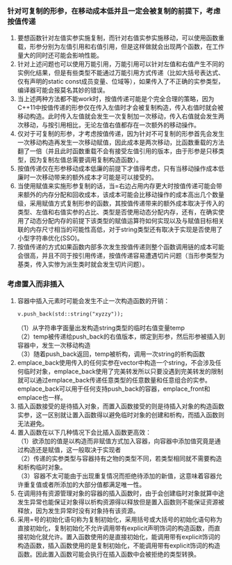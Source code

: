 ### 针对可复制的形参，在移动成本低并且一定会被复制的前提下，考虑按值传递
1. 要想函数针对左值实参实施复制，而针对右值实参实施移动，可以使用函数重载，形参分别为左值引用和右值引用，但是这样做就会出现两个函数，在工作量大的同时还可能会影响性能。
2. 针对上述问题也可以使用万能引用，万能引用可以针对左值和右值产生不同的实例化结果，但是有些类型不能通过万能引用方式传递（比如大括号表达式、仅有声明的static const成员变量、位域等），如果传入了不正确的实参类型，编译器可能会报莫名其妙的错误。
3. 当上述两种方法都不能work时，按值传递可能是个完全合理的策略，因为C++11中按值传递的形参仅在传入左值时才会被复制构造，传入右值时就会被移动构造。此时传入左值就会发生一次复制加一次移动，传入右值就会发生两次移动，与按引用相比，无论左值右值都存在一次额外的移动操作。
4. 仅对于可复制的形参，才考虑按值传递，因为针对不可复制的形参首先会发生一次移动构造再发生一次移动赋值，因此成本是两次移动，比函数重载的方法翻了一倍（并且此时函数重载不会有接受左值引用的版本，由于形参是只移类型，因为复制左值总需要调用复制构造函数）。
5. 按值传递仅在形参移动成本低廉的前提下才值得考虑，只有当移动操作成本低廉时一次移动带来的额外成本才可能是可以接受的。
6. 当使用赋值来实施形参复制的话，当=右边占用内存更大时按值传递可能会带来额外的内存分配和回收成本，该成本可能会比移动操作的成本高出几个数量级，采用赋值方式复制形参的函数，其按值传递带来的额外成本取决于传入的类型、左值和右值实参的占比、类型是否使用动态分配内存，还有，在确实使用了动态分配内存的前提下该类型的赋值运算符如何实现以及与赋值目标相关联的内存尺寸相当的可能性高低，对于string类型还有取决于实现是否使用了小型字符串优化(SSO)。
7. 按值传递的方式如果函数内部多次发生按值传递则整个函数调用链的成本可能会很高，并且不同于按引用传递，按值传递容易遭遇切片问题（当形参类型为基类，传入实惨为派生类时就会发生切片问题）。

### 考虑置入而非插入

1. 容器中插入元素时可能会发生不止一次构造函数的开销：  
    ```
    v.push_back(std::string("xyzzy"));
    ```
    （1）从字符串字面量出发构造string类型的临时右值变量temp  
    （2）temp被传递给push_back的右值版本，绑定到形参，然后形参被插入到容器中，发生一次移动构造  
    （3）随着push_back返回，temp被析构，调用一次string的析构函数  
2. emplace_back使用传入的任何实参在vector中构造一个string，不会涉及任何临时对象，emplace_back使用了完美转发所以只要没遇到完美转发的限制就可以通过emplace_back传递任意类型的任意数量和任意组合的实参。emplace_back可以用于任何支持push_back的容器，emplace_front和emplace也一样。
3. 插入函数接受的是待插入对象，而置入函数接受的则是待插入对象的构造函数实参，这一区别就让置入函数得以避免临时对象的创建和析构，而插入函数则无法避免。
4. 置入函数在以下几种情况下会比插入函数更高效：  
（1）欲添加的值是以构造而非赋值方式加入容器，向容器中添加值究竟是通过构造还是赋值，这一般取决于实现者    
（2）传递的实参类型与容器持有之物的类型不同，若类型相同就不需要构造和析构临时对象。  
（3）容器不太可能由于出现重复情况而拒绝待添加的新值，这意味着容器允许重复值或者所添加的大部分值都满足唯一性。
5. 在调用持有资源管理对象的容器的插入函数时，由于会创建临时对象就算中途发生异常也能保证对象得以析构资源得以释放但是置入函数则不能保证资源被释放，因为发生异常时没有对象持有该资源。
6. 采用=号的初始化语句称为复制初始化，采用括号或大括号的初始化语句称为直接初始化，复制初始化不允许调用带有explicit声明饰词的构造函数，而直接初始化就允许。置入函数使用的是直接初始化，能调用带有explicit饰词的构造函数，插入函数使用的是复制初始化，不能调用带有explicit饰词的构造函数。因此置入函数可能会执行在插入函数中会被拒绝的类型转换。